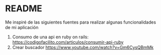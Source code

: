 # README

Me inspiré de las siguientes fuentes para realizar algunas funcionalidades de mi aplicación
1. Consumo de una api en ruby on rails: 
https://codigofacilito.com/articulos/consumir-api-ruby
2. Crear buscador
https://www.youtube.com/watch?v=Gm6CysQBmMk